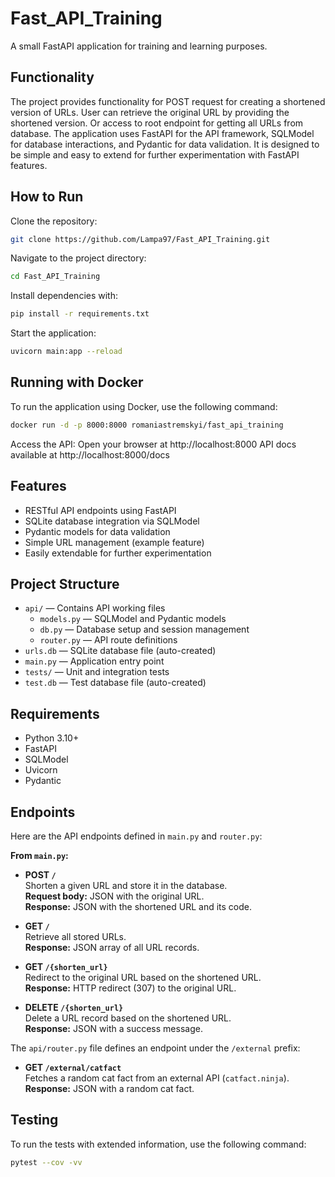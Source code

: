 # Fast_API_Training

A small FastAPI application for training and learning purposes.

## Functionality
The project provides functionality for POST request for creating a shortened version of URLs.
User can retrieve the original URL by providing the shortened version. Or access to root endpoint for getting all URLs from database.
The application uses FastAPI for the API framework, SQLModel for database interactions, and Pydantic for data validation. It is designed to be simple and easy to extend for further experimentation with FastAPI features.

## How to Run
Clone the repository:

```bash
git clone https://github.com/Lampa97/Fast_API_Training.git
```

Navigate to the project directory:
```bash
cd Fast_API_Training
```
Install dependencies with:

```bash
pip install -r requirements.txt
```
Start the application:

```bash
uvicorn main:app --reload
```

## Running with Docker
To run the application using Docker, use the following command:
```bash
docker run -d -p 8000:8000 romaniastremskyi/fast_api_training
```


Access the API:
Open your browser at http://localhost:8000
API docs available at http://localhost:8000/docs

## Features

- RESTful API endpoints using FastAPI
- SQLite database integration via SQLModel
- Pydantic models for data validation
- Simple URL management (example feature)
- Easily extendable for further experimentation

## Project Structure
- `api/` — Contains API working files
  - `models.py` — SQLModel and Pydantic models
  - `db.py` — Database setup and session management
  - `router.py` — API route definitions
- `urls.db` — SQLite database file (auto-created)
- `main.py` — Application entry point
- `tests/` — Unit and integration tests
- `test.db` — Test database file (auto-created)

## Requirements

- Python 3.10+
- FastAPI
- SQLModel
- Uvicorn
- Pydantic



## Endpoints

Here are the API endpoints defined in `main.py` and `router.py`:

**From `main.py`:**
- **POST `/`**  
  Shorten a given URL and store it in the database.  
  **Request body:** JSON with the original URL.  
  **Response:** JSON with the shortened URL and its code.

- **GET `/`**  
  Retrieve all stored URLs.  
  **Response:** JSON array of all URL records.

- **GET `/{shorten_url}`**  
  Redirect to the original URL based on the shortened URL.  
  **Response:** HTTP redirect (307) to the original URL.

- **DELETE `/{shorten_url}`**  
  Delete a URL record based on the shortened URL.  
  **Response:** JSON with a success message.

The `api/router.py` file defines an endpoint under the `/external` prefix:

- **GET `/external/catfact`**  
  Fetches a random cat fact from an external API (`catfact.ninja`).  
  **Response:** JSON with a random cat fact.

## Testing

To run the tests with extended information, use the following command:

```bash
pytest --cov -vv 
```